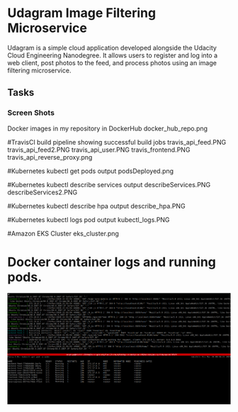 # Udagram Image Filtering Microservice

Udagram is a simple cloud application developed alongside the Udacity Cloud Engineering Nanodegree. It allows users to register and log into a web client, post photos to the feed, and process photos using an image filtering microservice.



## Tasks

### Screen Shots

Docker images in my repository in DockerHub
docker_hub_repo.png

#TravisCI build pipeline showing successful build jobs
travis_api_feed.PNG
travis_api_feed2.PNG
travis_api_user.PNG
travis_frontend.PNG
travis_api_reverse_proxy.png

#Kubernetes kubectl get pods output
podsDeployed.png

#Kubernetes kubectl describe services output
describeServices.PNG
describeServices2.PNG

#Kubernetes kubectl describe hpa output
describe_hpa.PNG

#Kubernetes kubectl logs pod output
kubectl_logs.PNG

#Amazon EKS Cluster
eks_cluster.png

# Docker container logs and running pods.
![](https://raw.githubusercontent.com/mmphego/cloud-developer-course3-microservices/master/Project_Refactor-Udagram-app-into-Microservices-and-Deploy/assets/kubectl_pods.png)




